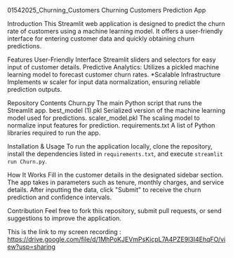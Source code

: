 01542025_Churning_Customers 
Churning Customers Prediction App

Introduction
This Streamlit web application is designed to predict the churn rate of customers using a machine learning model. It offers a user-friendly interface for entering customer data and quickly obtaining churn predictions.

Features
User-Friendly Interface Streamlit sliders and selectors for easy input of customer details.
Predictive Analytics: Utilizes a pickled machine learning model to forecast customer churn rates.
*Scalable Infrastructure Implements w scaler for input data normalization, ensuring reliable prediction outputs.

Repository Contents
Churn.py The main Python script that runs the Streamlit app.
best_model (1).pkl Serialized version of the machine learning model used for predictions.
scaler_model.pkl The scaling model to normalize input features for prediction.
requirements.txt  A list of Python libraries required to run the app.

Installation & Usage
To run the application locally, clone the repository, install the dependencies listed in `requirements.txt`, and execute `streamlit run Churn.py`.

 How It Works
Fill in the customer details in the designated sidebar section.
The app takes in parameters such as tenure, monthly charges, and service details.
 After inputting the data, click "Submit" to receive the churn prediction and confidence intervals.

Contribution
Feel free to fork this repository, submit pull requests, or send suggestions to improve the application.

This  is the link to my screen recording : 
https://drive.google.com/file/d/1MhPoKJEVmPsKicpL7A4PZE9l3I4EhqFO/view?usp=sharing
